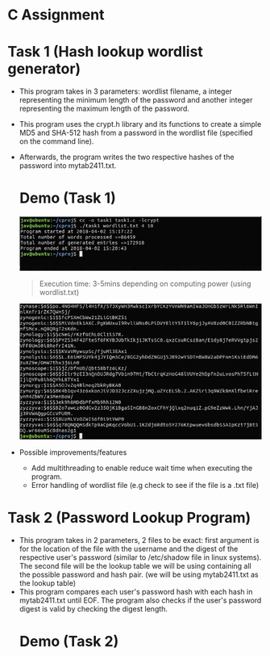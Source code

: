 # C Assignment

# Task 1 (Hash lookup wordlist generator)
* This program takes in 3 parameters: wordlist filename, a integer representing the minimum length of the password and another integer representing the maximum length of the password.
* This program uses the crypt.h library and its functions to create a simple MD5 and SHA-512 hash from a password in the wordlist file (specified on the command line).
* Afterwards, the program writes the two respective hashes of the password into mytab2411.txt.
  # Demo (Task 1)
  ![Compiling and Executing task1](https://github.com/Javiery3889/C-Hash-Lookup-Utility/blob/master/images/task1a_3151_6682.jpg)
  > Execution time: 3-5mins depending on computing power (using wordlist.txt)
  
  ![Snippet of mytab2411.txt](https://github.com/Javiery3889/C-Hash-Lookup-Utility/blob/master/images/task1b_3151_6682.jpg)
* Possible improvements/features
  * Add multithreading to enable reduce wait time when executing the program.
  * Error handling of wordlist file (e.g check to see if the file is a .txt file)
  
# Task 2 (Password Lookup Program)
* This program takes in 2 parameters, 2 files to be exact: first argument is for the location of the file with the username and the digest of the respective user's password (similar to /etc/shadow file in linux systems). The second file will be the lookup table we will be using containing all the possible password and hash pair. (we will be using mytab2411.txt as the lookup table)
* This program compares each user's password hash with each hash in mytab2411.txt until EOF. The program also checks if the user's password digest is valid by checking the digest length.
  # Demo (Task 2)
  
